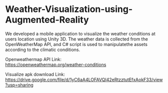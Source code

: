 # Weather-Visualization-using-Augmented-Reality
We developed a mobile application to visualize the weather conditions at users location using Unity 3D. The weather data is collected from the OpenWeatherMap API, and C# script is used to manipulatethe assets  according to the climatic conditions.

Openweathermap API Link: <br>
https://openweathermap.org/weather-conditions

Visualize apk download Link: <br>
https://drive.google.com/file/d/1yC6aA4LOFAVQI42eRtzztutEfxAokF33/view?usp=sharing


